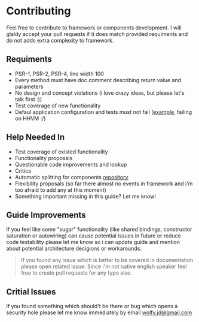 # Contributing
Feel free to contribute to framework or components development. I will glaldy accept your pull requests if it does match provided requiments and do not adds extra complexity to framework.

## Requiments
* PSR-1, PSR-2, PSR-4, line width 100
* Every method must have doc comment describing return value and parameters
* No design and concept violations (i love crazy ideas, but please let's talk first :))
* Test coverage of new functionality
* Defaul application configuration and tests must not fail ([example](https://travis-ci.org/spiral/application), failing on HHVM :/)

## Help Needed In
* Test coverage of existed functionality
* Functionality proposals
* Questionable code improvements and lookup
* Critics
* Automatic splitting for components [repository](https://github.com/spiral/components)
* Flexibility proposals (so far there almost no events in framework and i'm too afraid to add any at this moment)
* Something important missing in this guide? Let me know! 

## Guide Improvements
If you feel like some "sugar" functionality (like shared bindings, constructor saturation or autowiring) can cause potential issues in future or reduce code testability please let me know so i can update guide and mention about potential architecture decigions or workarounds.

> If you found any issue which is better to be covered in documentation please open related issue. Since i'm not native english speaker feel free to create pull requests for any typo also.

## Critial Issues
If you found something which should't be there or bug which opens a security hole please let me know immediately by email wolfy.jd@gmail.com
